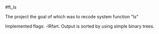 #ft_ls

The project the goal of which was to recode system function "ls"

Implemented flags: -lRfart. Output is sorted by using simple binary trees.
